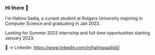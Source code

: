 ### Hi there 👋

I'm Halima Sadiq, a current student at Rutgers University majoring in Computer Science and graduating in Jan 2023.

Looking for Summer 2022 internship and full-time opportunities starting January 2023.

💼 -> Linkedin: https://www.linkedin.com/in/halimasadiq5/

<!--
**halimasadiq/halimasadiq** is a ✨ _special_ ✨ repository because its `README.md` (this file) appears on your GitHub profile.

Here are some ideas to get you started:

- 🔭 I’m currently working on ...
- 🌱 I’m currently learning ...
- 👯 I’m looking to collaborate on ...
- 🤔 I’m looking for help with ...
- 💬 Ask me about ...
- 📫 How to reach me: ...
- 😄 Pronouns: ...
- ⚡ Fun fact: ...
-->
